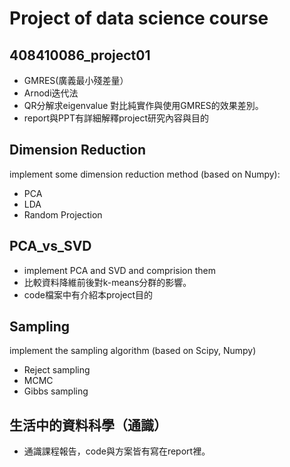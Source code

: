 # Project of data science course

## 408410086_project01
- GMRES(廣義最小殘差量）
- Arnodi迭代法
- QR分解求eigenvalue 對比純實作與使用GMRES的效果差別。 
- report與PPT有詳細解釋project研究內容與目的

## Dimension Reduction
implement some dimension reduction method (based on Numpy):
- PCA
- LDA
- Random Projection

## PCA_vs_SVD
- implement PCA and SVD and comprision them 
- 比較資料降維前後對k-means分群的影響。
- code檔案中有介紹本project目的

## Sampling
implement the sampling algorithm (based on Scipy, Numpy)
- Reject sampling
- MCMC
- Gibbs sampling

## 生活中的資料科學（通識）
- 通識課程報告，code與方案皆有寫在report裡。
